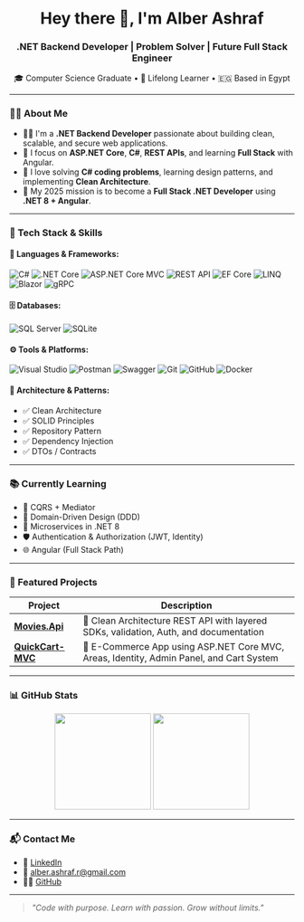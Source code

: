 <h1 align="center">Hey there 👋, I'm Alber Ashraf</h1>
<h3 align="center">.NET Backend Developer | Problem Solver | Future Full Stack Engineer</h3>

<p align="center">
  🎓 Computer Science Graduate • 🧠 Lifelong Learner • 🇪🇬 Based in Egypt
</p>

---

### 👨‍💻 About Me

- 🧑‍💻 I'm a **.NET Backend Developer** passionate about building clean, scalable, and secure web applications.
- 🚀 I focus on **ASP.NET Core**, **C#**, **REST APIs**, and learning **Full Stack** with Angular.
- 🧩 I love solving **C# coding problems**, learning design patterns, and implementing **Clean Architecture**.
- 🎯 My 2025 mission is to become a **Full Stack .NET Developer** using **.NET 8 + Angular**.

---

### 💼 Tech Stack & Skills

#### 🧠 Languages & Frameworks:
![C#](https://img.shields.io/badge/C%23-%23239120?style=flat-square&logo=c-sharp&logoColor=white)
![.NET Core](https://img.shields.io/badge/.NET_Core-512BD4?style=flat-square&logo=dotnet&logoColor=white)
![ASP.NET Core MVC](https://img.shields.io/badge/ASP.NET_Core_MVC-512BD4?style=flat-square)
![REST API](https://img.shields.io/badge/REST_API-000000?style=flat-square&logo=rest&logoColor=white)
![EF Core](https://img.shields.io/badge/Entity_Framework_Core-00599C?style=flat-square)
![LINQ](https://img.shields.io/badge/LINQ-512BD4?style=flat-square)
![Blazor](https://img.shields.io/badge/Blazor-9B30FF?style=flat-square&logo=blazor)
![gRPC](https://img.shields.io/badge/gRPC-29ABE2?style=flat-square)

#### 🗄️ Databases:
![SQL Server](https://img.shields.io/badge/SQL_Server-CC2927?style=flat-square&logo=microsoftsqlserver&logoColor=white)
![SQLite](https://img.shields.io/badge/SQLite-003B57?style=flat-square&logo=sqlite&logoColor=white)

#### ⚙️ Tools & Platforms:
![Visual Studio](https://img.shields.io/badge/Visual_Studio-5C2D91?style=flat-square&logo=visual-studio&logoColor=white)
![Postman](https://img.shields.io/badge/Postman-F76935?style=flat-square&logo=postman&logoColor=white)
![Swagger](https://img.shields.io/badge/Swagger-85EA2D?style=flat-square&logo=swagger&logoColor=black)
![Git](https://img.shields.io/badge/Git-F05032?style=flat-square&logo=git&logoColor=white)
![GitHub](https://img.shields.io/badge/GitHub-181717?style=flat-square&logo=github)
![Docker](https://img.shields.io/badge/Docker-2496ED?style=flat-square&logo=docker&logoColor=white)

#### 🧰 Architecture & Patterns:
- ✅ Clean Architecture
- ✅ SOLID Principles
- ✅ Repository Pattern
- ✅ Dependency Injection
- ✅ DTOs / Contracts

---

### 📚 Currently Learning

- 🔁 CQRS + Mediator
- 🧱 Domain-Driven Design (DDD)
- 🧩 Microservices in .NET 8
- 🛡️ Authentication & Authorization (JWT, Identity)
- 🌐 Angular (Full Stack Path)

---

### 🚀 Featured Projects

| Project | Description |
|--------|-------------|
| [**Movies.Api**](https://github.com/Alber-Ashraf/Movies.Api) | 🧠 Clean Architecture REST API with layered SDKs, validation, Auth, and documentation |
| [**QuickCart-MVC**](https://github.com/Alber-Ashraf/QuickCart-MVC) | 🛒 E-Commerce App using ASP.NET Core MVC, Areas, Identity, Admin Panel, and Cart System |

---

### 📊 GitHub Stats

<p align="center">
  <img src="https://github-readme-stats.vercel.app/api?username=Alber-Ashraf&show_icons=true&theme=tokyonight" height="170" />
  <img src="https://github-readme-stats.vercel.app/api/top-langs/?username=Alber-Ashraf&layout=compact&theme=tokyonight" height="170" />
</p>

---

### 📬 Contact Me

- 💼 [LinkedIn](https://www.linkedin.com/in/alber-ashraf/)
- 📧 alber.ashraf.r@gmail.com
- 🧑‍💻 [GitHub](https://github.com/Alber-Ashraf)

---

> *"Code with purpose. Learn with passion. Grow without limits."*
